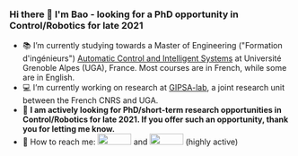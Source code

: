 ### Hi there 👋 I'm Bao - looking for a PhD opportunity in Control/Robotics for late 2021

- :books: I’m currently studying towards a Master of Engineering ("Formation d'ingénieurs") [Automatic Control and Intelligent Systems](https://ense3.grenoble-inp.fr/fr/formation/filiere-automatique-systemes-intelligents#page-presentation) at Université Grenoble Alpes (UGA), France. Most courses are in French, while some are in English.
- :computer: I’m currently working on research at [GIPSA-lab](http://www.gipsa-lab.grenoble-inp.fr/en/home.php), a joint research unit between the French CNRS and UGA.
- :mag_right: **I am actively looking for PhD/short-term research opportunities in Control/Robotics for late 2021. If you offer such an opportunity, thank you for letting me know.**
- :calling: How to reach me: [<img src="https://img.shields.io/badge/Gmail-D14836?style=for-the-badge&logo=gmail&logoColor=white" height="20" width="60"/>](mailto:gia-quoc-bao.tran@grenoble-inp.org) and [<img src="https://img.shields.io/badge/LinkedIn-0077B5?style=for-the-badge&logo=linkedin&logoColor=white" height="20" width="60"/>](https://www.linkedin.com/in/tran-gia-quoc-bao/) (highly active)
